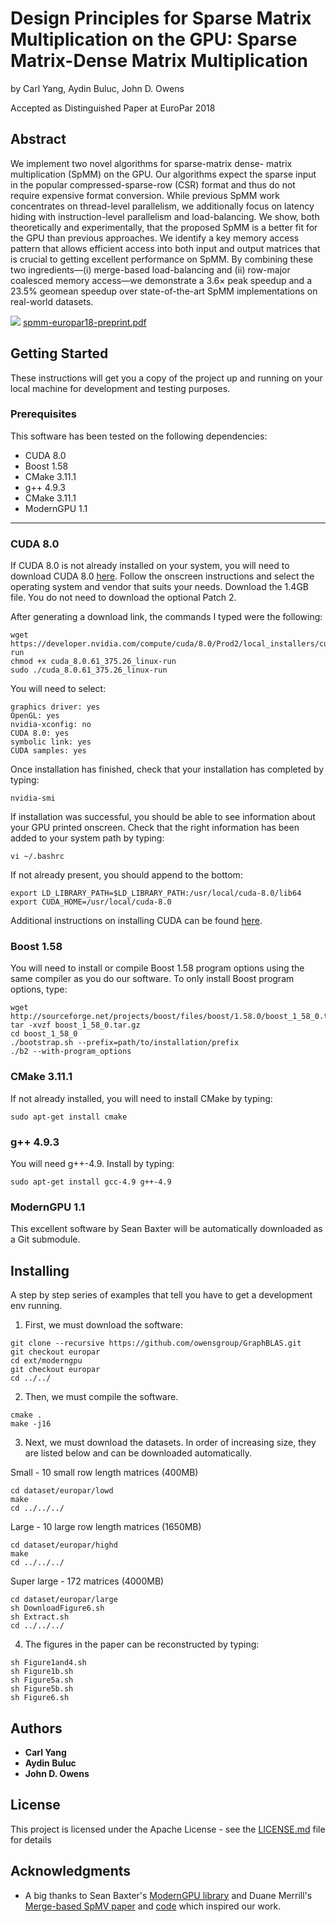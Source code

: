# Design Principles for Sparse Matrix Multiplication on the GPU: Sparse Matrix-Dense Matrix Multiplication

by Carl Yang, Aydin Buluc, John D. Owens

Accepted as Distinguished Paper at EuroPar 2018

## Abstract

We implement two novel algorithms for sparse-matrix dense- matrix multiplication (SpMM) on the GPU. Our algorithms expect 
the sparse input in the popular compressed-sparse-row (CSR) format and thus do not require expensive format conversion. While
previous SpMM work concentrates on thread-level parallelism, we additionally focus on latency hiding with instruction-level 
parallelism and load-balancing. We show, both theoretically and experimentally, that the proposed SpMM is a better fit for 
the GPU than previous approaches. We identify a key memory access pattern that allows efficient access into both input and 
output matrices that is crucial to getting excellent performance on SpMM. By combining these two ingredients—(i) merge-based 
load-balancing and (ii) row-major coalesced memory access—we demonstrate a 3.6× peak speedup and a 23.5% geomean speedup over 
state-of-the-art SpMM implementations on real-world datasets.


![](http://wwwimages.adobe.com/content/dam/acom/en/legal/images/badges/Adobe_PDF_file_icon_32x32.png) [spmm-europar18-preprint.pdf](https://github.com/owensgroup/GraphBLAS/raw/europar/spmm-europar18-preprint.pdf)


## Getting Started

These instructions will get you a copy of the project up and running on your local machine for development and testing 
purposes.

### Prerequisites

This software has been tested on the following dependencies:

* CUDA 8.0
* Boost 1.58
* CMake 3.11.1
* g++ 4.9.3
* CMake 3.11.1
* ModernGPU 1.1

---

### CUDA 8.0

If CUDA 8.0 is not already installed on your system, you will need to download CUDA 8.0 
[here](https://developer.nvidia.com/cuda-80-ga2-download-archive). Follow the onscreen instructions and select the operating system and vendor that suits your needs. Download the 1.4GB file. You do not need to download the optional Patch 2.

After generating a download link, the commands I typed were the following:

```
wget https://developer.nvidia.com/compute/cuda/8.0/Prod2/local_installers/cuda_8.0.61_375.26_linux-run
chmod +x cuda_8.0.61_375.26_linux-run
sudo ./cuda_8.0.61_375.26_linux-run
```

You will need to select:
```
graphics driver: yes
OpenGL: yes
nvidia-xconfig: no
CUDA 8.0: yes
symbolic link: yes
CUDA samples: yes
```

Once installation has finished, check that your installation has completed by typing:

```
nvidia-smi
```

If installation was successful, you should be able to see information about your GPU printed onscreen. 
Check that the right information has been added to your system path by typing:

```
vi ~/.bashrc
```

If not already present, you should append to the bottom:

```
export LD_LIBRARY_PATH=$LD_LIBRARY_PATH:/usr/local/cuda-8.0/lib64
export CUDA_HOME=/usr/local/cuda-8.0
```

Additional instructions on installing CUDA can be found 
[here](https://docs.nvidia.com/cuda/cuda-installation-guide-linux/index.html#runfile).

### Boost 1.58

You will need to install or compile Boost 1.58 program options using the same compiler as you do our software. 
To only install Boost program options, type:

```
wget http://sourceforge.net/projects/boost/files/boost/1.58.0/boost_1_58_0.tar.gz
tar -xvzf boost_1_58_0.tar.gz
cd boost_1_58_0
./bootstrap.sh --prefix=path/to/installation/prefix
./b2 --with-program_options
```

### CMake 3.11.1

If not already installed, you will need to install CMake by typing:

```
sudo apt-get install cmake
```

### g++ 4.9.3

You will need g++-4.9. Install by typing:

```
sudo apt-get install gcc-4.9 g++-4.9
```

### ModernGPU 1.1

This excellent software by Sean Baxter will be automatically downloaded as a Git submodule.

## Installing

A step by step series of examples that tell you have to get a development env running.

1. First, we must download the software:

```
git clone --recursive https://github.com/owensgroup/GraphBLAS.git
git checkout europar
cd ext/moderngpu
git checkout europar
cd ../../
```

2. Then, we must compile the software.

```
cmake .
make -j16
```

3. Next, we must download the datasets. In order of increasing size, they are listed below and can be downloaded 
automatically.

Small - 10 small row length matrices (400MB)
```
cd dataset/europar/lowd
make
cd ../../../
```

Large - 10 large row length matrices (1650MB)
```
cd dataset/europar/highd
make
cd ../../../
```

Super large - 172 matrices (4000MB)
```
cd dataset/europar/large
sh DownloadFigure6.sh
sh Extract.sh
cd ../../../
```

4. The figures in the paper can be reconstructed by typing:

```
sh Figure1and4.sh
sh Figure1b.sh
sh Figure5a.sh
sh Figure5b.sh
sh Figure6.sh
```

## Authors

* **Carl Yang**
* **Aydin Buluc**
* **John D. Owens**

## License

This project is licensed under the Apache License - see the [LICENSE.md](LICENSE.md) file for details

## Acknowledgments

* A big thanks to Sean Baxter's [ModernGPU library](https://github.com/moderngpu/moderngpu) and Duane Merrill's 
[Merge-based SpMV paper](https://github.com/dumerrill/merge-spmv/raw/master/merge-based-spmv-sc16-preprint.pdf) and 
[code](https://github.com/dumerrill/merge-spmv) which inspired our work.

